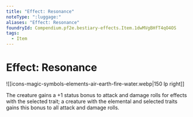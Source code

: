 ```yaml
---
title: "Effect: Resonance"
noteType: ":luggage:"
aliases: "Effect: Resonance"
foundryId: Compendium.pf2e.bestiary-effects.Item.1dwMVgBHfT4qO4OS
tags:
  - Item
---
```


# Effect: Resonance
![[icons-magic-symbols-elements-air-earth-fire-water.webp|150 lp right]]

The creature gains a +1 status bonus to attack and damage rolls for effects with the selected trait; a creature with the elemental and selected traits gains this bonus to all attack and damage rolls.
